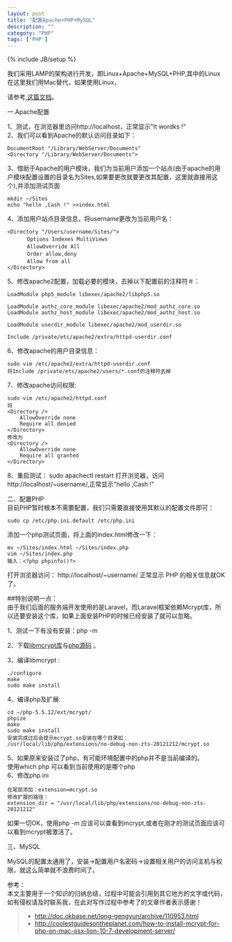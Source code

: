 ```yaml
---
layout: post
title: "配置Apache+PHP+MySQL"
description: ""
category: "PHP"
tags: ['PHP']
---
```

{% include JB/setup %}

我们采用LAMP的架构进行开发，即Linux+Apache+MySQL+PHP,其中的Linux在这里我们用Mac替代，如果使用Linux，
<!--more-->
请参考<a href="{{ site.attachment }}/files/j2ee_lamp_install.txt"> 这篇文档</a>。

一.Apache配置  

1、测试，在浏览器里访问http://localhost，正常显示"It wordks !"  
2、我们可以看到Apache的默认访问目录如下：    

	DocumentRoot "/Library/WebServer/Documents"
	<Directory "/Library/WebServer/Documents">

3、借助于Apache的用户模块，我们为当前用户添加一个站点(由于apache的用户模块配置设置的目录名为Sites,如果要更改就要更改其配置，这里就直接用这个),并添加测试页面  

	mkdir ~/Sites
	echo "hello ,Cash !" >>index.html

4、添加用户站点目录信息，将username更改为当前用户名：

	<Directory "/Users/username/Sites/">
	　　   Options Indexes MultiViews
	　　   AllowOverride All
	　　   Order allow,deny
	　　   Allow from all
	</Directory>

5、修改apache2配置，加载必要的模块，去掉以下配置前的注释符＃：

	LoadModule php5_module libexec/apache2/libphp5.so

	LoadModule authz_core_module libexec/apache2/mod_authz_core.so
	LoadModule authz_host_module libexec/apache2/mod_authz_host.so

	LoadModule userdir_module libexec/apache2/mod_userdir.so

	Include /private/etc/apache2/extra/httpd-userdir.conf

6、修改apache的用户目录信息：
	
	sudo vim /etc/apache2/extra/httpd-userdir.conf
	将Include /private/etc/apache2/users/*.conf的注释符去掉

7、修改apache访问权限:

	sudo vim /etc/apache2/httpd.conf
	将  
	<Directory />
    	AllowOverride none
    	Require all denied
	</Directory>
	修改为  
	<Directory />
    	AllowOverride none
    	Require all granted
	</Directory>

8、重启测试：
	sudo apachectl restart
	打开浏览器，访问http://localhost/~username/,正常显示"hello ,Cash !"

二、配置PHP  
目前PHP暂时根本不需要配置，我们只需要直接使用其默认的配置文件即可：

	sudo cp /etc/php.ini.default /etc/php.ini

添加一个php测试页面，将上面的index.html修改一下：

	mv ~/Sites/index.html ~/Sites/index.php
	vim ~/Sites/index.php
	输入：<?php phpinfo()?>

打开浏览器访问：	http://localhost/~username/
正常显示 PHP 的相关信息就OK了。

##特别说明一点：  
由于我们后面的服务端开发使用的是Laravel，而Laravel框架依赖Mcrypt库，所以还要安装这个库，如果上面安装PHP的时候已经安装了就可以忽略。

1、测试一下有没有安装：php -m  

2、下载[libmcrypt库](http://nchc.dl.sourceforge.net/project/mcrypt/Libmcrypt/2.5.8/libmcrypt-2.5.8.tar.gz)与[php源码](http://cn2.php.net/distributions/php-5.5.12.tar.gz)  。  

3、编译libmcrypt :    

	./configure
	make
	sudo make install

4、编译php及扩展:

	cd ~/php-5.5.12/ext/mcrypt/
	phpize
	make
	sudo make install  
	安装完成过后会提示mcrypt.so安装在哪个目录如：
	/usr/local/lib/php/extensions/no-debug-non-zts-20121212/mcrypt.so

5、如果原来安装过了php，有可能环境配置中的php并不是当前编译的。  
	使用which php 可以看到当前使用的是哪个php  
6、修改php.ini

	在尾部添加：extension=mcrypt.so
	修改扩展的路径：  
	extension_dir = "/usr/local/lib/php/extensions/no-debug-non-zts-20121212"  
	
如果一切OK，使用php -m 应该可以查看到mcrypt,或者在刚才的测试页面应该可以看到mcrypt被激活了。

三、MySQL  

MySQL的配置太通用了，安装->配置用户名密码->设置相关用户的访问主机与权限，就这么简单就不浪费时间了。

参考：  
本文主要用于一个知识的归纳总结，过程中可能会引用到其它地方的文字或代码，如有侵权请及时联系我，在此对写作过程中参考了的文章作者表示感谢！ 

> * http://doc.okbase.net/long-gengyun/archive/110953.html
> * http://coolestguidesontheplanet.com/how-to-install-mcrypt-for-php-on-mac-osx-lion-10-7-development-server/
